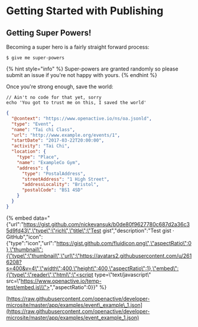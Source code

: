 # Getting Started with Publishing

## Getting Super Powers!

Becoming a super hero is a fairly straight forward process:

```text
$ give me super-powers
```

{% hint style="info" %}
Super-powers are granted randomly so please submit an issue if you're not happy with yours.
{% endhint %}

Once you're strong enough, save the world:

```text
// Ain't no code for that yet, sorry
echo 'You got to trust me on this, I saved the world'
```

```json
{
  "@context": "https://www.openactive.io/ns/oa.jsonld",
  "type": "Event",
  "name": "Tai chi Class",
  "url": "http://www.example.org/events/1",
  "startDate": "2017-03-22T20:00:00",
  "activity": "Tai Chi",
  "location": {
    "type": "Place",
    "name": "ExampleCo Gym",
    "address": {
      "type": "PostalAddress",
      "streetAddress": "1 High Street",
      "addressLocality": "Bristol",
      "postalCode": "BS1 4SD"
    }
  }
}
```

{% embed data="{\"url\":\"https://gist.github.com/nickevansuk/b0de80f9627780c687d2a36c35d9fd43\",\"type\":\"rich\",\"title\":\"Test gist\",\"description\":\"Test gist · GitHub\",\"icon\":{\"type\":\"icon\",\"url\":\"https://gist.github.com/fluidicon.png\",\"aspectRatio\":0},\"thumbnail\":{\"type\":\"thumbnail\",\"url\":\"https://avatars2.githubusercontent.com/u/2616208?s=400&v=4\",\"width\":400,\"height\":400,\"aspectRatio\":1},\"embed\":{\"type\":\"reader\",\"html\":\"<script type=\\\"text/javascript\\\" src=\\\"https://www.openactive.io/temp-test/embed.js\\\"></script>\",\"aspectRatio\":0}}" %}

[https://raw.githubusercontent.com/openactive/developer-microsite/master/app/examples/event\_example\_1.json](https://raw.githubusercontent.com/openactive/developer-microsite/master/app/examples/event_example_1.json)

